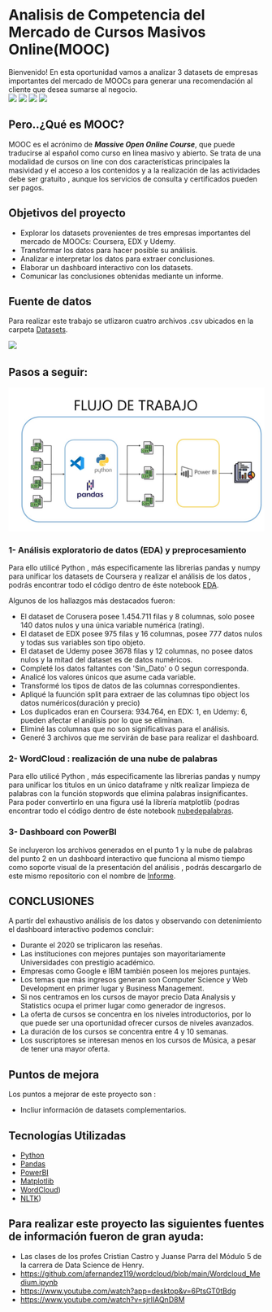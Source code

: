 # Analisis de Competencia del Mercado de Cursos Masivos Online(MOOC) 
</div>
Bienvenido! En esta oportunidad vamos a analizar 3 datasets de empresas importantes del mercado de MOOCs para generar una recomendación al cliente que desea sumarse al negocio. 
<div>
<img src="https://thumbs.dreamstime.com/z/mooc-masivo-curso-online-abierto-aprendizaje-en-l%C3%ADnea-vectores-219370657.jpg?resize=1500%2C720&quality=80&ssl=1" width="250px">
<img src="https://upload.wikimedia.org/wikipedia/commons/thumb/9/97/Coursera-Logo_600x600.svg/1200px-Coursera-Logo_600x600.svg.png" resize=1000%2C720&quality=80&ssl=1" width="130px">
<img src="https://encrypted-tbn0.gstatic.com/images?q=tbn:ANd9GcTiFL0FeLWJE_qznLD0gBH2eyM8G5dYzdD_mRUvfggn14qvDUBsakyNxT5jAKeQdGF56P0&usqp=CAU" resize=1000%2C720&quality=80&ssl=1" width="200px">
<img src="https://encrypted-tbn0.gstatic.com/images?q=tbn:ANd9GcR6pnP7ogI1KRCFoUL93oXbQGOabDnIkhIxZ2lsGzdxdJ2G88dSYh8ja7gJw4j9Uhwm-Cs&usqp=CAU" resize=1500%2C720&quality=80&ssl=1" width="250px">



</div>

## Pero..¿Qué es MOOC?

MOOC es el acrónimo de ***Massive Open Online Course***, que puede traducirse al español como curso en línea masivo y abierto. Se trata de una modalidad de cursos on line con dos características principales la masividad y el acceso a los contenidos y a la realización de las actividades debe ser gratuito , aunque los servicios de consulta y certificados pueden ser pagos.

</div>

## Objetivos del proyecto

+	Explorar los datasets provenientes de tres empresas importantes del mercado de MOOCs: Coursera, EDX y Udemy.
+	Transformar los datos para hacer posible su análisis.
+	Analizar e interpretar los datos para extraer conclusiones.
+	Elaborar un dashboard interactivo con los datasets. 
+	Comunicar las conclusiones obtenidas mediante un informe. 


</div>

## Fuente de datos

Para realizar este trabajo se utlizaron cuatro archivos .csv ubicados en la carpeta [Datasets](/Datasets).

<div>

<img src="https://internetpasoapaso.com/wp-content/uploads/Archivo-extension-CSV.jpg?resize=600%2C720&quality=80&ssl=1" width="100px">

</div>

## Pasos a seguir:
                                                                                                                                     
![Flujo](https://github.com/JacqueDominguez/PI03-Data-Analytics/blob/main/src/assets/flujo.jpg)                                                                                                                                     
                                                                                                                                     
                                                                                                                                     
### 1- Análisis exploratorio de datos (EDA) y preprocesamiento

Para ello utilicé Python , más especificamente las librerias pandas y numpy para unificar los datasets de Coursera y realizar el análisis de los datos , podrás encontrar todo el código dentro de éste notebook [EDA](/EDA.ipynb).

Algunos de los hallazgos más destacados fueron: 

+ El dataset de Corusera posee 1.454.711 filas y 8 columnas, solo posee 140 datos nulos y una única variable numérica (rating).
+ El dataset de EDX posee 975 filas y 16 columnas, posee 777 datos nulos y todas sus variables son tipo objeto.
+ El dataset de Udemy posee 3678 filas y 12 columnas, no posee datos nulos y la mitad del dataset es de datos numéricos.
+ Completé los datos faltantes con 'Sin_Dato' o 0  segun corresponda. 
+ Analicé los valores únicos que asume cada variable. 
+ Transformé los tipos de datos de las columnas correspondientes. 
+ Apliqué la fuunción split para extraer de las columnas tipo object los datos numéricos(duración y precio) 
+ Los duplicados eran en Coursera: 934.764, en EDX: 1, en Udemy: 6, pueden afectar el análisis por lo que se eliminan.
+ Eliminé las columnas que no son significativas para el análisis. 
+ Generé 3 archivos que me servirán de base para realizar el dashboard. 

### 2- WordCloud : realización de una nube de palabras

Para ello utilicé Python , más especificamente las librerias pandas y numpy para unificar los titulos en un único dataframe y nltk realizar limpieza de palabras con la función stopwords que elimina palabras insignificantes. Para poder convertirlo en una figura usé la librería matplotlib (podras encontrar todo el código dentro de éste notebook [nubedepalabras](/nubedepalabras.ipynb).

### 3- Dashboard con PowerBI 
 Se incluyeron los archivos generados en el punto 1 y la nube de palabras del punto 2 en un dashboard interactivo que funciona al mismo tiempo como soporte visual de la presentación del análisis , podrás descargarlo de este mismo repositorio con el nombre de [Informe](/Informe.pbix).                                                                              
     
</div>

## CONCLUSIONES 

A partir del exhaustivo análisis de los datos y observando con detenimiento el dashboard interactivo podemos concluir:

+ Durante el 2020 se triplicaron las reseñas.
+ Las instituciones con mejores puntajes son mayoritariamente Universidades con prestigio académico.
+ Empresas como Google e IBM también poseen los mejores puntajes. 
+ Los temas que más ingresos generan son Computer Science y Web Development en primer lugar y Business Management.
+ Si nos centramos en los cursos de mayor precio Data Analysis y Statistics ocupa el primer lugar como generador de ingresos.
+ La oferta de cursos se concentra en los niveles introductorios, por lo que puede ser una oportunidad ofrecer cursos de niveles avanzados. 
+ La duración de los cursos se concentra entre 4 y 10 semanas.
+ Los suscriptores se interesan menos en los cursos de Música, a pesar de tener una mayor oferta.


</div>

## Puntos de mejora
                                                                                                                                     
Los puntos a mejorar  de este proyecto son :
                                                                                                                                     
+ Incliur información de datasets complementarios.

</div>


## Tecnologías Utilizadas

* [Python](https://www.python.org/)
* [Pandas](https://pandas.pydata.org/)
* [PowerBI](https://powerbi.microsoft.com/es-es/)
* [Matplotlib](https://matplotlib.org/stable/index.html)
* [WordCloud](https://pypi.org/project/wordcloud/))
* [NLTK](https://www.nltk.org/))

</div>

## Para realizar este proyecto las siguientes fuentes de información fueron de gran ayuda: 

+ Las clases de los profes Cristian Castro y Juanse Parra del Módulo 5 de la carrera de Data Science de Henry.
+ https://github.com/afernandez119/wordcloud/blob/main/Wordcloud_Medium.ipynb
+ https://www.youtube.com/watch?app=desktop&v=6PtsGT0tBdg
+ https://www.youtube.com/watch?v=sjrlIAQnD8M                                                                                                                                     
                                                                                                                                     
